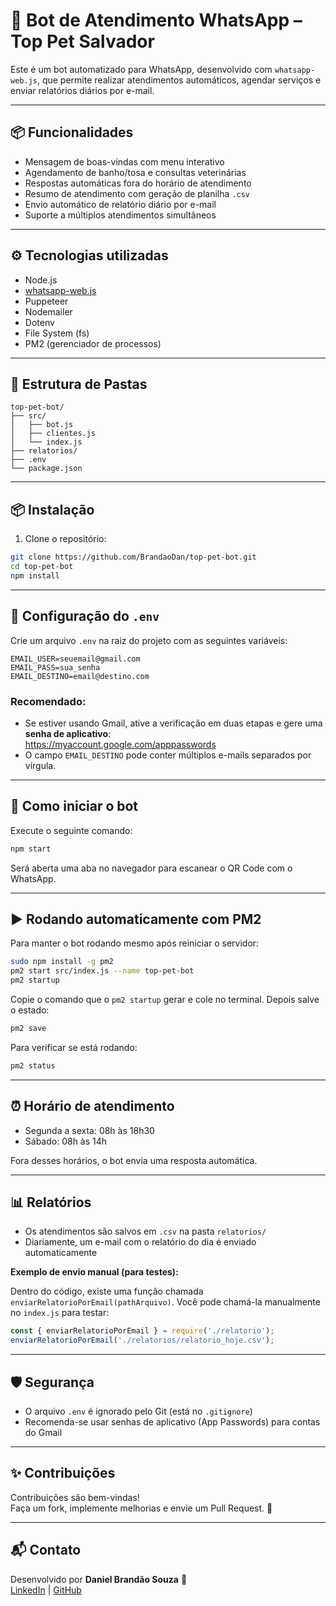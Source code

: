# 🤖 Bot de Atendimento WhatsApp – Top Pet Salvador

Este é um bot automatizado para WhatsApp, desenvolvido com `whatsapp-web.js`, que permite realizar atendimentos automáticos, agendar serviços e enviar relatórios diários por e-mail.

---

## 📦 Funcionalidades

- Mensagem de boas-vindas com menu interativo
- Agendamento de banho/tosa e consultas veterinárias
- Respostas automáticas fora do horário de atendimento
- Resumo de atendimento com geração de planilha `.csv`
- Envio automático de relatório diário por e-mail
- Suporte a múltiplos atendimentos simultâneos

---

## ⚙️ Tecnologias utilizadas

- Node.js
- [whatsapp-web.js](https://github.com/pedroslopez/whatsapp-web.js)
- Puppeteer
- Nodemailer
- Dotenv
- File System (fs)
- PM2 (gerenciador de processos)

---

## 📁 Estrutura de Pastas

```
top-pet-bot/
├── src/
│   ├── bot.js
│   ├── clientes.js
│   └── index.js
├── relatorios/
├── .env
└── package.json
```

---

## 📦 Instalação

1. Clone o repositório:

```bash
git clone https://github.com/BrandaoDan/top-pet-bot.git
cd top-pet-bot
npm install
```

---

## 🔐 Configuração do `.env`

Crie um arquivo `.env` na raiz do projeto com as seguintes variáveis:

```
EMAIL_USER=seuemail@gmail.com
EMAIL_PASS=sua_senha
EMAIL_DESTINO=email@destino.com
```

### Recomendado:
- Se estiver usando Gmail, ative a verificação em duas etapas e gere uma **senha de aplicativo**:  
  https://myaccount.google.com/apppasswords
- O campo `EMAIL_DESTINO` pode conter múltiplos e-mails separados por vírgula.

---

## 🚀 Como iniciar o bot

Execute o seguinte comando:

```bash
npm start
```

Será aberta uma aba no navegador para escanear o QR Code com o WhatsApp.

---

## ▶️ Rodando automaticamente com PM2

Para manter o bot rodando mesmo após reiniciar o servidor:

```bash
sudo npm install -g pm2
pm2 start src/index.js --name top-pet-bot
pm2 startup
```

Copie o comando que o `pm2 startup` gerar e cole no terminal. Depois salve o estado:

```bash
pm2 save
```

Para verificar se está rodando:

```bash
pm2 status
```

---

## ⏰ Horário de atendimento

- Segunda a sexta: 08h às 18h30  
- Sábado: 08h às 14h

Fora desses horários, o bot envia uma resposta automática.

---

## 📊 Relatórios

- Os atendimentos são salvos em `.csv` na pasta `relatorios/`
- Diariamente, um e-mail com o relatório do dia é enviado automaticamente

**Exemplo de envio manual (para testes):**

Dentro do código, existe uma função chamada `enviarRelatorioPorEmail(pathArquivo)`.
Você pode chamá-la manualmente no `index.js` para testar:

```js
const { enviarRelatorioPorEmail } = require('./relatorio');
enviarRelatorioPorEmail('./relatorios/relatorio_hoje.csv');
```

---

## 🛡️ Segurança

- O arquivo `.env` é ignorado pelo Git (está no `.gitignore`)
- Recomenda-se usar senhas de aplicativo (App Passwords) para contas do Gmail

---

## ✨ Contribuições

Contribuições são bem-vindas!  
Faça um fork, implemente melhorias e envie um Pull Request. 💙

---

## 📬 Contato

Desenvolvido por **Daniel Brandão Souza** 🚀  
[LinkedIn](https://www.linkedin.com/in/daniel-brand%C3%A3o-souza-dev/) | [GitHub](https://github.com/BrandaoDan)
